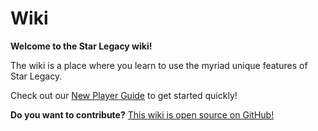 # Wiki

**Welcome to the Star Legacy wiki!**

The wiki is a place where you learn to use the myriad unique features of Star Legacy.

Check out our [New Player Guide](https://starlegacy.net/wiki/new_player_guide) to get started quickly!

**Do you want to contribute?** [This wiki is open source on GitHub!](https://github.com/StarLegacy/StarLegacy.Wiki)

